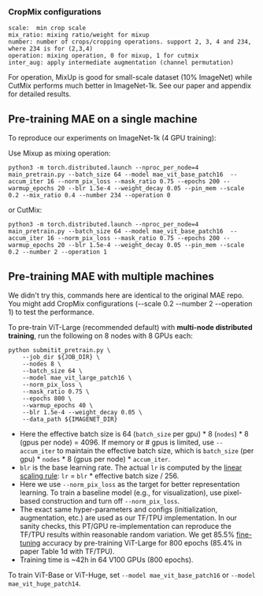### CropMix configurations
```
scale:  min crop scale
mix_ratio: mixing ratio/weight for mixup
number: number of crops/cropping operations. support 2, 3, 4 and 234, where 234 is for (2,3,4)
operation: mixing operation, 0 for mixup, 1 for cutmix
inter_aug: apply intermediate augmentation (channel permutation)
```

For operation, MixUp is good for small-scale dataset (10% ImageNet) while CutMix performs much better in ImageNet-1k. See our paper and appendix for detailed results. 

## Pre-training MAE on a single machine

To reproduce our experiments on ImageNet-1k (4 GPU training):

Use Mixup as mixing operation:
```
python3 -m torch.distributed.launch --nproc_per_node=4 main_pretrain.py --batch_size 64 --model mae_vit_base_patch16  --accum_iter 16 --norm_pix_loss --mask_ratio 0.75 --epochs 200 --warmup_epochs 20 --blr 1.5e-4 --weight_decay 0.05 --pin_mem --scale 0.2 --mix_ratio 0.4 --number 234 --operation 0
```
or CutMix:
```
python3 -m torch.distributed.launch --nproc_per_node=4 main_pretrain.py --batch_size 64 --model mae_vit_base_patch16  --accum_iter 16 --norm_pix_loss --mask_ratio 0.75 --epochs 200 --warmup_epochs 20 --blr 1.5e-4 --weight_decay 0.05 --pin_mem --scale 0.2 --number 2 --operation 1
```

## Pre-training MAE with multiple machines
We didn't try this, commands here are identical to the original MAE repo.  You might add CropMix configurations (--scale 0.2 --number 2 --operation 1) to test the performance. 

To pre-train ViT-Large (recommended default) with **multi-node distributed training**, run the following on 8 nodes with 8 GPUs each:
```
python submitit_pretrain.py \
    --job_dir ${JOB_DIR} \
    --nodes 8 \
    --batch_size 64 \
    --model mae_vit_large_patch16 \
    --norm_pix_loss \
    --mask_ratio 0.75 \
    --epochs 800 \
    --warmup_epochs 40 \
    --blr 1.5e-4 --weight_decay 0.05 \
    --data_path ${IMAGENET_DIR}
```
- Here the effective batch size is 64 (`batch_size` per gpu) * 8 (`nodes`) * 8 (gpus per node) = 4096. If memory or # gpus is limited, use `--accum_iter` to maintain the effective batch size, which is `batch_size` (per gpu) * `nodes` * 8 (gpus per node) * `accum_iter`.
- `blr` is the base learning rate. The actual `lr` is computed by the [linear scaling rule](https://arxiv.org/abs/1706.02677): `lr` = `blr` * effective batch size / 256.
- Here we use `--norm_pix_loss` as the target for better representation learning. To train a baseline model (e.g., for visualization), use pixel-based construction and turn off `--norm_pix_loss`.
- The exact same hyper-parameters and configs (initialization, augmentation, etc.) are used as our TF/TPU implementation. In our sanity checks, this PT/GPU re-implementation can reproduce the TF/TPU results within reasonable random variation. We get 85.5% [fine-tuning](FINETUNE.md) accuracy by pre-training ViT-Large for 800 epochs (85.4% in paper Table 1d with TF/TPU).
- Training time is ~42h in 64 V100 GPUs (800 epochs).

To train ViT-Base or ViT-Huge, set `--model mae_vit_base_patch16` or `--model mae_vit_huge_patch14`.
